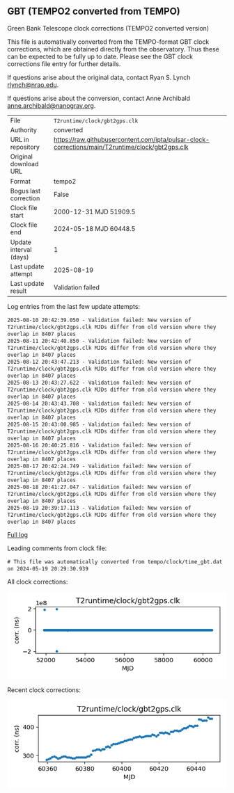 
## GBT (TEMPO2 converted from TEMPO)

Green Bank Telescope clock corrections (TEMPO2 converted version)

This file is automativally converted from the TEMPO-format GBT
clock corrections, which are obtained directly from the observatory.
Thus these can be expected to be fully up to date. Please see the
GBT clock corrections file entry for further details.

If questions arise about the original data, contact Ryan S. Lynch
<rlynch@nrao.edu>.

If questions arise about the conversion, contact Anne Archibald
<anne.archibald@nanograv.org>.

|     |     |
|:--- |:--- |
| File | `T2runtime/clock/gbt2gps.clk` |
| Authority | converted |
| URL in repository | <https://raw.githubusercontent.com/ipta/pulsar-clock-corrections/main/T2runtime/clock/gbt2gps.clk> |
| Original download URL | <None> |
| Format | tempo2 |
| Bogus last correction | False |
| Clock file start | 2000-12-31 MJD 51909.5 |
| Clock file end | 2024-05-18 MJD 60448.5 |
| Update interval (days) | 1 |
| Last update attempt | 2025-08-19 |
| Last update result | Validation failed |

Log entries from the last few update attempts:
```
2025-08-10 20:42:39.050 - Validation failed: New version of T2runtime/clock/gbt2gps.clk MJDs differ from old version where they overlap in 8407 places
2025-08-11 20:42:40.850 - Validation failed: New version of T2runtime/clock/gbt2gps.clk MJDs differ from old version where they overlap in 8407 places
2025-08-12 20:43:47.213 - Validation failed: New version of T2runtime/clock/gbt2gps.clk MJDs differ from old version where they overlap in 8407 places
2025-08-13 20:43:27.622 - Validation failed: New version of T2runtime/clock/gbt2gps.clk MJDs differ from old version where they overlap in 8407 places
2025-08-14 20:43:43.708 - Validation failed: New version of T2runtime/clock/gbt2gps.clk MJDs differ from old version where they overlap in 8407 places
2025-08-15 20:43:00.985 - Validation failed: New version of T2runtime/clock/gbt2gps.clk MJDs differ from old version where they overlap in 8407 places
2025-08-16 20:40:25.816 - Validation failed: New version of T2runtime/clock/gbt2gps.clk MJDs differ from old version where they overlap in 8407 places
2025-08-17 20:42:24.749 - Validation failed: New version of T2runtime/clock/gbt2gps.clk MJDs differ from old version where they overlap in 8407 places
2025-08-18 20:41:27.047 - Validation failed: New version of T2runtime/clock/gbt2gps.clk MJDs differ from old version where they overlap in 8407 places
2025-08-19 20:39:17.113 - Validation failed: New version of T2runtime/clock/gbt2gps.clk MJDs differ from old version where they overlap in 8407 places
```
[Full log](https://raw.githubusercontent.com/ipta/pulsar-clock-corrections/main/log/T2runtime/clock/gbt2gps.clk.log)

Leading comments from clock file:

    # This file was automatically converted from tempo/clock/time_gbt.dat on 2024-05-19 20:29:30.939



All clock corrections:

![plot of all clock corrections](gbt2gps.clk.png "All corrections")

Recent clock corrections:

![plot of recent clock corrections](gbt2gps.clk.short.png "Recent corrections")

